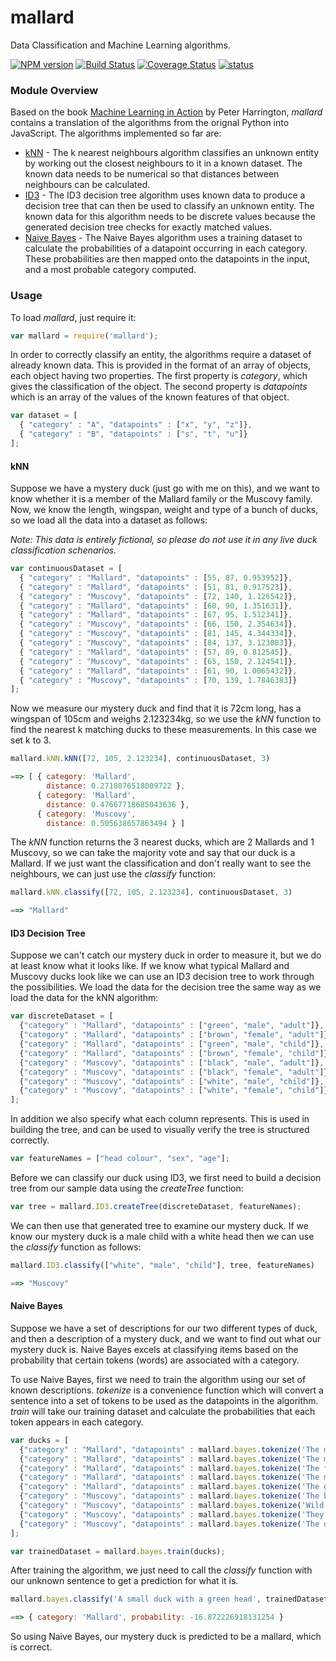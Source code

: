 mallard
========

Data Classification and Machine Learning algorithms.

[![NPM version](https://badge.fury.io/js/mallard.svg)](http://badge.fury.io/js/mallard)
[![Build Status](https://travis-ci.org/tophatsteve/mallard.svg?branch=master)](https://travis-ci.org/tophatsteve/mallard)
[![Coverage Status](https://img.shields.io/coveralls/tophatsteve/mallard.svg)](https://coveralls.io/r/tophatsteve/mallard?branch=master)
[![status](https://sourcegraph.com/repos/github.com/tophatsteve/mallard/.badges/status.png)](https://sourcegraph.com/github.com/tophatsteve/mallard)

### Module Overview

Based on the book [Machine Learning in Action](http://www.manning.com/pharrington/) by Peter Harrington, *mallard* contains a
translation of the algorithms from the orignal Python into JavaScript. The algorithms implemented so far are:

- [kNN](http://en.wikipedia.org/wiki/K-nearest_neighbors_algorithm) -  The k nearest neighbours algorithm classifies an unknown
entity by working out the closest neighbours to it in a known dataset. The known data needs to be numerical so that distances
between neighbours can be calculated.
- [ID3](http://en.wikipedia.org/wiki/ID3_algorithm) - The ID3 decision tree algorithm uses known data to produce a decision tree
that can then be used to classify an unknown entity. The known data for this algorithm needs to be discrete values because
the generated decision tree checks for exactly matched values.
- [Naive Bayes](http://en.wikipedia.org/wiki/Naive_Bayes_classifier) - The Naive Bayes algorithm uses a training dataset to calculate
the probabilities of a datapoint occurring in each category. These probabilities are then mapped onto the datapoints in the
input, and a most probable category computed.

### Usage

To load *mallard*, just require it:

```javascript
var mallard = require('mallard');
```

In order to correctly classify an entity, the algorithms require a dataset of already known data. This is provided in the
format of an array of objects, each object having two properties. The first property is *category*, which gives the
classification of the object. The second property is *datapoints* which is an array of the values of the known features
of that object.

```javascript
var dataset = [
  { "category" : "A", "datapoints" : ["x", "y", "z"]},
  { "category" : "B", "datapoints" : ["s", "t", "u"]}
];
```

#### kNN

Suppose we have a mystery duck (just go with me on this), and we want to know whether it is a member of the Mallard family or the Muscovy family. Now,
we know the length, wingspan, weight and type of a bunch of ducks, so we load all the data into a dataset as follows:

*Note: This data is entirely fictional, so please do not use it in any live duck classification schenarios.*

```javascript
var continuousDataset = [
  { "category" : "Mallard", "datapoints" : [55, 87, 0.953952]},
  { "category" : "Mallard", "datapoints" : [51, 81, 0.917523]},
  { "category" : "Muscovy", "datapoints" : [72, 140, 1.126542]},
  { "category" : "Mallard", "datapoints" : [60, 90, 1.351631]},
  { "category" : "Mallard", "datapoints" : [67, 95, 1.512341]},
  { "category" : "Muscovy", "datapoints" : [66, 150, 2.354634]},
  { "category" : "Muscovy", "datapoints" : [81, 145, 4.344334]},
  { "category" : "Muscovy", "datapoints" : [84, 137, 3.123083]},
  { "category" : "Mallard", "datapoints" : [57, 89, 0.812545]},  
  { "category" : "Muscovy", "datapoints" : [65, 150, 2.124541]},
  { "category" : "Mallard", "datapoints" : [61, 90, 1.0065432]},
  { "category" : "Muscovy", "datapoints" : [70, 139, 1.7846383]}
];
```

Now we measure our mystery duck and find that it is 72cm long, has a wingspan of 105cm and weighs 2.123234kg, so we use the *kNN* function
to find the nearest k matching ducks to these measurements. In this case we set k to 3.

```javascript
mallard.kNN.kNN([72, 105, 2.123234], continuousDataset, 3)

==> [ { category: 'Mallard',
        distance: 0.2718076518009722 },
      { category: 'Mallard',
        distance: 0.47667718685043636 },
      { category: 'Muscovy',
        distance: 0.505638657863494 } ]
```

The *kNN* function returns the 3 nearest ducks, which are 2 Mallards and 1 Muscovy, so we can take the majority vote and say that our duck is
a Mallard. If we just want the classification and don't really want to see the neighbours, we can just use the *classify* function:

```javascript
mallard.kNN.classify([72, 105, 2.123234], continuousDataset, 3)

==> "Mallard"
```

#### ID3 Decision Tree

Suppose we can't catch our mystery duck in order to measure it, but we do at least know what it looks like. If we know what typical Mallard and Muscovy
ducks look like we can use an ID3 decision tree to work through the possibilities. We load the data for the decision tree the same way as we load
the data for the kNN algorithm:

```javascript
var discreteDataset = [
  {"category" : "Mallard", "datapoints" : ["green", "male", "adult"]},
  {"category" : "Mallard", "datapoints" : ["brown", "female", "adult"]},
  {"category" : "Mallard", "datapoints" : ["green", "male", "child"]},
  {"category" : "Mallard", "datapoints" : ["brown", "female", "child"]},
  {"category" : "Muscovy", "datapoints" : ["black", "male", "adult"]},
  {"category" : "Muscovy", "datapoints" : ["black", "female", "adult"]},
  {"category" : "Muscovy", "datapoints" : ["white", "male", "child"]},
  {"category" : "Muscovy", "datapoints" : ["white", "female", "child"]}
];
```

In addition we also specify what each column represents. This is used in building the tree, and can be used to visually verify the tree is
structured correctly.

```javascript
var featureNames = ["head colour", "sex", "age"];

```

Before we can classify our duck using ID3, we first need to build a decision tree from our sample data using the *createTree* function:

```javascript
var tree = mallard.ID3.createTree(discreteDataset, featureNames);
```

We can then use that generated tree to examine our mystery duck. If we know our mystery duck is a male child with a white head then we can
use the *classify* function as follows:

```javascript
mallard.ID3.classify(["white", "male", "child"], tree, featureNames)

==> "Muscovy"
```

#### Naive Bayes

Suppose we have a set of descriptions for our two different types of duck, and then a description of a mystery duck, and we want to
find out what our mystery duck is. Naive Bayes excels at classifying items based on the probability that certain tokens (words)
are associated with a category.

To use Naive Bayes, first we need to train the algorithm using our set of known descriptions. *tokenize* is a
convenience function which will convert a sentence into a set of tokens to be used as the datapoints in the algorithm.
*train* will take our training dataset and calculate the probabilities that each token appears in each category.

```javascript
var ducks = [
  {"category" : "Mallard", "datapoints" : mallard.bayes.tokenize('The male birds have a glossy green head and are grey on wings and belly, while the females have mainly brown-speckled plumage.')},
  {"category" : "Mallard", "datapoints" : mallard.bayes.tokenize('The male has a dark green head, a yellow bill, is mainly purple-brown on the breast and grey on the body.')},
  {"category" : "Mallard", "datapoints" : mallard.bayes.tokenize('The female is mainly brown with an orange bill')},
  {"category" : "Mallard", "datapoints" : mallard.bayes.tokenize('The males sport a glossy green head and white neck ring, and what the females lack in colour they make up for in noise.')},
  {"category" : "Mallard", "datapoints" : mallard.bayes.tokenize('The green head and yellow bill of the mallard duck is a familiar sight to many people living in the Northern hemisphere.')},
  {"category" : "Muscovy", "datapoints" : mallard.bayes.tokenize('The bird is predominantly black and white, with the back feathers being iridescent and glossy in males, while the females are more drab.')},
  {"category" : "Muscovy", "datapoints" : mallard.bayes.tokenize('Wild Muscovy ducks are all black with white patches on the upper and under wing.')},
  {"category" : "Muscovy", "datapoints" : mallard.bayes.tokenize('They may be black, blue, chocolate, lavender or white.')},
  {"category" : "Muscovy", "datapoints" : mallard.bayes.tokenize('The original, wild type, coloration is black and white, but domestication has produced many more colors, including white, black, chocolate, and blue')},
];

var trainedDataset = mallard.bayes.train(ducks);
```

After training the algorithm, we just need to call the *classify* function with our unknown sentence to get a prediction for
what it is.

```javascript
mallard.bayes.classify('A small duck with a green head', trainedDataset);

==> { category: 'Mallard', probability: -16.872226918131254 }
```

So using Naive Bayes, our mystery duck is predicted to be a mallard, which is correct.
